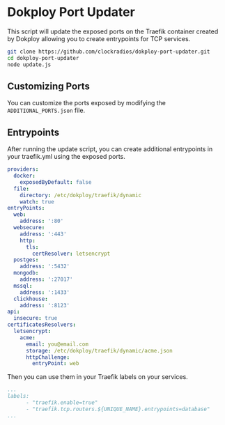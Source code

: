 # Dokploy Port Updater

This script will update the exposed ports on the Traefik container created by Dokploy allowing you to create entrypoints for TCP services.

```sh
git clone https://github.com/clockradios/dokploy-port-updater.git
cd dokploy-port-updater
node update.js
```

## Customizing Ports

You can customize the ports exposed by modifying the `ADDITIONAL_PORTS.json` file.

## Entrypoints

After running the update script, you can create additional entrypoints in your traefik.yml using the exposed ports.

```yaml
providers:
  docker:
    exposedByDefault: false
  file:
    directory: /etc/dokploy/traefik/dynamic
    watch: true
entryPoints:
  web:
    address: ':80'
  websecure:
    address: ':443'
    http:
      tls:
        certResolver: letsencrypt
  postges:
    address: ':5432'
  mongodb:
    address: ':27017'
  mssql:
    address: ':1433'
  clickhouse:
    address: ':8123'
api:
  insecure: true
certificatesResolvers:
  letsencrypt:
    acme:
      email: you@email.com
      storage: /etc/dokploy/traefik/dynamic/acme.json
      httpChallenge:
        entryPoint: web

```

Then you can use them in your Traefik labels on your services.

```yaml
...
labels:
      - "traefik.enable=true"
      - "traefik.tcp.routers.${UNIQUE_NAME}.entrypoints=database"
...
```
